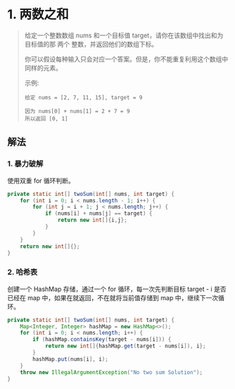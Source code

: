 # 1. 两数之和

> 给定一个整数数组 nums 和一个目标值 target，请你在该数组中找出和为目标值的那 两个 整数，并返回他们的数组下标。
> 
> 你可以假设每种输入只会对应一个答案。但是，你不能重复利用这个数组中同样的元素。
> 
> 示例:
>```
> 给定 nums = [2, 7, 11, 15], target = 9
>
> 因为 nums[0] + nums[1] = 2 + 7 = 9
> 所以返回 [0, 1]
>```

## 解法

### 1. 暴力破解

使用双重 for 循环判断。

```java
private static int[] twoSum(int[] nums, int target) {
    for (int i = 0; i < nums.length - 1; i++) {
        for (int j = i + 1; j < nums.length; j++) {
            if (nums[i] + nums[j] == target) {
                return new int[]{i,j};
            }
        }
    }
    return new int[]{};
}
```

### 2. 哈希表

创建一个 HashMap 存储，通过一个 for 循环，每一次先判断目标 target - i 是否已经在 map 中，如果在就返回，不在就将当前值存储到 map 中，继续下一次循环。

```java
private static int[] twoSum(int[] nums, int target) {
    Map<Integer, Integer> hashMap = new HashMap<>();
    for (int i = 0; i < nums.length; i++) {
        if (hashMap.containsKey(target - nums[i])) {
            return new int[]{hashMap.get(target - nums[i]), i};
        }
        hashMap.put(nums[i], i);
    }
    throw new IllegalArgumentException("No two sum Solution");
}
```